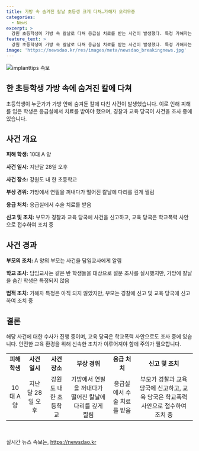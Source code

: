 ```yaml
---
title: 가방 속 숨겨진 칼날 초등생 크게 다쳐…가해자 오리무중
categories:
  - News
excerpt: >
  강원 초등학생이 가방 속 칼날로 다쳐 응급실 치료를 받는 사건이 발생했다. 특정 가해자는 알려지지 않았으며, 피해 학생의 부모는 경찰과 교육 당국에 사안을 신고했다. 사건 당일 학생이 가방에서 연필을 꺼내다가 다리를 찔렀고, 칼날은 모두 5개였다. 2시간 가량 지혈이 되지 않아 응급실에서 치료를 받아야 했으며, 가해자는 아직 특정되지 않았다. 부모는 교사에게 사건을 알리고, 교육 당국에도 신고했다.
feature_text: >
  강원 초등학생이 가방 속 칼날로 다쳐 응급실 치료를 받는 사건이 발생했다. 특정 가해자는 알려지지 않았으며, 피해 학생의 부모는 경찰과 교육 당국에 사안을 신고했다. 사건 당일 학생이 가방에서 연필을 꺼내다가 다리를 찔렀고, 칼날은 모두 5개였다. 2시간 가량 지혈이 되지 않아 응급실에서 치료를 받아야 했으며, 가해자는 아직 특정되지 않았다. 부모는 교사에게 사건을 알리고, 교육 당국에도 신고했다.
image: 'https://newsdao.kr/res/images/meta/newsdao_breakingnews.jpg'
---
```


<p><img src="https://newsdao.kr/res/images/meta/newsdao_breakingnews.jpg" alt="implanttips 속보" /></p>

<h2>한 초등학생 가방 속에 숨겨진 칼에 다쳐</h2>

<p data-ke-size="size16">초등학생이 누군가가 가방 안에 숨겨둔 칼에 다친 사건이 발생했습니다. 이로 인해 피해를 입은 학생은 응급실에서 치료를 받아야 했으며, 경찰과 교육 당국이 사건을 조사 중에 있습니다.</p>

<h2 data-ke-size="size26">사건 개요</h2>

<p><b>피해 학생:</b> 10대 A 양</p>

<p><b>사건 일시:</b> 지난달 28일 오후</p>

<p><b>사건 장소:</b> 강원도 내 한 초등학교</p>

<p><b>부상 경위:</b> 가방에서 연필을 꺼내다가 떨어진 칼날에 다리를 깊게 찔림</p>

<p><b>응급 처치:</b> 응급실에서 수술 치료를 받음</p>

<p><b>신고 및 조치:</b> 부모가 경찰과 교육 당국에 사건을 신고하고, 교육 당국은 학교폭력 사안으로 접수하여 조치 중</p>

<h2 data-ke-size="size26">사건 경과</h2>

<p><b>부모의 조치:</b> A 양의 부모는 사건을 담임교사에게 알림</p>

<p><b>학교 조사:</b> 담임교사는 같은 반 학생들을 대상으로 설문 조사를 실시했지만, 가방에 칼날을 숨긴 학생은 특정되지 않음</p>

<p><b>법적 조치:</b> 가해자 특정은 아직 되지 않았지만, 부모는 경찰에 신고 및 교육 당국에 신고하여 조치 중</p>

<h2 data-ke-size="size26">결론</h2>

<p>해당 사건에 대한 수사가 진행 중이며, 교육 당국은 학교폭력 사안으로도 조사 중에 있습니다. 안전한 교육 환경을 위해 신속한 조치가 이루어져야 함에 주의가 필요합니다.</p>

<table>
  <tbody>
    <tr>
      <td style="text-align: center; height: 17px;"><b>피해 학생</b></td>
      <td style="text-align: center; height: 17px;"><b>사건 일시</b></td>
      <td style="text-align: center; height: 17px;"><b>사건 장소</b></td>
      <td style="text-align: center; height: 17px;"><b>부상 경위</b></td>
      <td style="text-align: center; height: 17px;"><b>응급 처치</b></td>
      <td style="text-align: center; height: 17px;"><b>신고 및 조치</b></td>
    </tr>
    <tr>
      <td style="text-align: center; height: 17px;">10대 A 양</td>
      <td style="text-align: center; height: 17px;">지난달 28일 오후</td>
      <td style="text-align: center; height: 17px;">강원도 내 한 초등학교</td>
      <td style="text-align: center; height: 17px;">가방에서 연필을 꺼내다가 떨어진 칼날에 다리를 깊게 찔림</td>
      <td style="text-align: center; height: 17px;">응급실에서 수술 치료를 받음</td>
      <td style="text-align: center; height: 17px;">부모가 경찰과 교육 당국에 신고하고, 교육 당국은 학교폭력 사안으로 접수하여 조치 중</td>
    </tr>
  </tbody>
</table>

<p data-ke-size="size16">&nbsp;</p>
실시간 뉴스 속보는, <a href="https://newsdao.kr" rel="dofollow">https://newsdao.kr</a>



